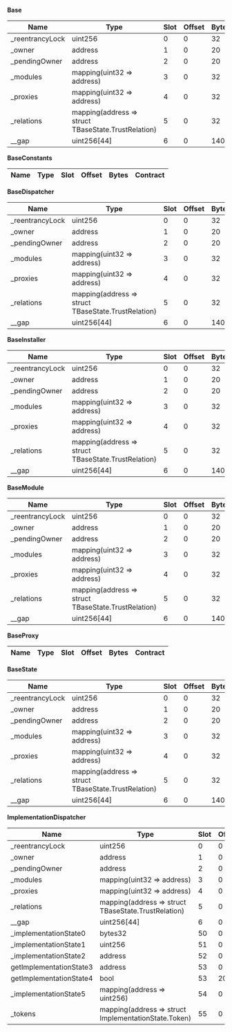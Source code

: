 **Base**

| Name             | Type                                                | Slot | Offset | Bytes | Contract          |
| ---------------- | --------------------------------------------------- | ---- | ------ | ----- | ----------------- |
| \_reentrancyLock | uint256                                             | 0    | 0      | 32    | src/Base.sol:Base |
| \_owner          | address                                             | 1    | 0      | 20    | src/Base.sol:Base |
| \_pendingOwner   | address                                             | 2    | 0      | 20    | src/Base.sol:Base |
| \_modules        | mapping(uint32 => address)                          | 3    | 0      | 32    | src/Base.sol:Base |
| \_proxies        | mapping(uint32 => address)                          | 4    | 0      | 32    | src/Base.sol:Base |
| \_relations      | mapping(address => struct TBaseState.TrustRelation) | 5    | 0      | 32    | src/Base.sol:Base |
| \_\_gap          | uint256[44]                                         | 6    | 0      | 1408  | src/Base.sol:Base |

**BaseConstants**

| Name | Type | Slot | Offset | Bytes | Contract |
| ---- | ---- | ---- | ------ | ----- | -------- |

**BaseDispatcher**

| Name             | Type                                                | Slot | Offset | Bytes | Contract                              |
| ---------------- | --------------------------------------------------- | ---- | ------ | ----- | ------------------------------------- |
| \_reentrancyLock | uint256                                             | 0    | 0      | 32    | src/BaseDispatcher.sol:BaseDispatcher |
| \_owner          | address                                             | 1    | 0      | 20    | src/BaseDispatcher.sol:BaseDispatcher |
| \_pendingOwner   | address                                             | 2    | 0      | 20    | src/BaseDispatcher.sol:BaseDispatcher |
| \_modules        | mapping(uint32 => address)                          | 3    | 0      | 32    | src/BaseDispatcher.sol:BaseDispatcher |
| \_proxies        | mapping(uint32 => address)                          | 4    | 0      | 32    | src/BaseDispatcher.sol:BaseDispatcher |
| \_relations      | mapping(address => struct TBaseState.TrustRelation) | 5    | 0      | 32    | src/BaseDispatcher.sol:BaseDispatcher |
| \_\_gap          | uint256[44]                                         | 6    | 0      | 1408  | src/BaseDispatcher.sol:BaseDispatcher |

**BaseInstaller**

| Name             | Type                                                | Slot | Offset | Bytes | Contract                            |
| ---------------- | --------------------------------------------------- | ---- | ------ | ----- | ----------------------------------- |
| \_reentrancyLock | uint256                                             | 0    | 0      | 32    | src/BaseInstaller.sol:BaseInstaller |
| \_owner          | address                                             | 1    | 0      | 20    | src/BaseInstaller.sol:BaseInstaller |
| \_pendingOwner   | address                                             | 2    | 0      | 20    | src/BaseInstaller.sol:BaseInstaller |
| \_modules        | mapping(uint32 => address)                          | 3    | 0      | 32    | src/BaseInstaller.sol:BaseInstaller |
| \_proxies        | mapping(uint32 => address)                          | 4    | 0      | 32    | src/BaseInstaller.sol:BaseInstaller |
| \_relations      | mapping(address => struct TBaseState.TrustRelation) | 5    | 0      | 32    | src/BaseInstaller.sol:BaseInstaller |
| \_\_gap          | uint256[44]                                         | 6    | 0      | 1408  | src/BaseInstaller.sol:BaseInstaller |

**BaseModule**

| Name             | Type                                                | Slot | Offset | Bytes | Contract                      |
| ---------------- | --------------------------------------------------- | ---- | ------ | ----- | ----------------------------- |
| \_reentrancyLock | uint256                                             | 0    | 0      | 32    | src/BaseModule.sol:BaseModule |
| \_owner          | address                                             | 1    | 0      | 20    | src/BaseModule.sol:BaseModule |
| \_pendingOwner   | address                                             | 2    | 0      | 20    | src/BaseModule.sol:BaseModule |
| \_modules        | mapping(uint32 => address)                          | 3    | 0      | 32    | src/BaseModule.sol:BaseModule |
| \_proxies        | mapping(uint32 => address)                          | 4    | 0      | 32    | src/BaseModule.sol:BaseModule |
| \_relations      | mapping(address => struct TBaseState.TrustRelation) | 5    | 0      | 32    | src/BaseModule.sol:BaseModule |
| \_\_gap          | uint256[44]                                         | 6    | 0      | 1408  | src/BaseModule.sol:BaseModule |

**BaseProxy**

| Name | Type | Slot | Offset | Bytes | Contract |
| ---- | ---- | ---- | ------ | ----- | -------- |

**BaseState**

| Name             | Type                                                | Slot | Offset | Bytes | Contract                    |
| ---------------- | --------------------------------------------------- | ---- | ------ | ----- | --------------------------- |
| \_reentrancyLock | uint256                                             | 0    | 0      | 32    | src/BaseState.sol:BaseState |
| \_owner          | address                                             | 1    | 0      | 20    | src/BaseState.sol:BaseState |
| \_pendingOwner   | address                                             | 2    | 0      | 20    | src/BaseState.sol:BaseState |
| \_modules        | mapping(uint32 => address)                          | 3    | 0      | 32    | src/BaseState.sol:BaseState |
| \_proxies        | mapping(uint32 => address)                          | 4    | 0      | 32    | src/BaseState.sol:BaseState |
| \_relations      | mapping(address => struct TBaseState.TrustRelation) | 5    | 0      | 32    | src/BaseState.sol:BaseState |
| \_\_gap          | uint256[44]                                         | 6    | 0      | 1408  | src/BaseState.sol:BaseState |

**ImplementationDispatcher**

| Name                    | Type                                                 | Slot | Offset | Bytes | Contract                                                                   |
| ----------------------- | ---------------------------------------------------- | ---- | ------ | ----- | -------------------------------------------------------------------------- |
| \_reentrancyLock        | uint256                                              | 0    | 0      | 32    | test/implementations/ImplementationDispatcher.sol:ImplementationDispatcher |
| \_owner                 | address                                              | 1    | 0      | 20    | test/implementations/ImplementationDispatcher.sol:ImplementationDispatcher |
| \_pendingOwner          | address                                              | 2    | 0      | 20    | test/implementations/ImplementationDispatcher.sol:ImplementationDispatcher |
| \_modules               | mapping(uint32 => address)                           | 3    | 0      | 32    | test/implementations/ImplementationDispatcher.sol:ImplementationDispatcher |
| \_proxies               | mapping(uint32 => address)                           | 4    | 0      | 32    | test/implementations/ImplementationDispatcher.sol:ImplementationDispatcher |
| \_relations             | mapping(address => struct TBaseState.TrustRelation)  | 5    | 0      | 32    | test/implementations/ImplementationDispatcher.sol:ImplementationDispatcher |
| \_\_gap                 | uint256[44]                                          | 6    | 0      | 1408  | test/implementations/ImplementationDispatcher.sol:ImplementationDispatcher |
| \_implementationState0  | bytes32                                              | 50   | 0      | 32    | test/implementations/ImplementationDispatcher.sol:ImplementationDispatcher |
| \_implementationState1  | uint256                                              | 51   | 0      | 32    | test/implementations/ImplementationDispatcher.sol:ImplementationDispatcher |
| \_implementationState2  | address                                              | 52   | 0      | 20    | test/implementations/ImplementationDispatcher.sol:ImplementationDispatcher |
| getImplementationState3 | address                                              | 53   | 0      | 20    | test/implementations/ImplementationDispatcher.sol:ImplementationDispatcher |
| getImplementationState4 | bool                                                 | 53   | 20     | 1     | test/implementations/ImplementationDispatcher.sol:ImplementationDispatcher |
| \_implementationState5  | mapping(address => uint256)                          | 54   | 0      | 32    | test/implementations/ImplementationDispatcher.sol:ImplementationDispatcher |
| \_tokens                | mapping(address => struct ImplementationState.Token) | 55   | 0      | 32    | test/implementations/ImplementationDispatcher.sol:ImplementationDispatcher |
